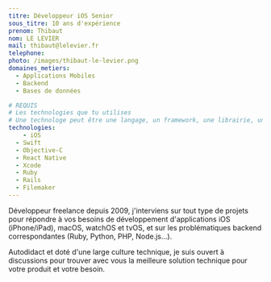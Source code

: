 ```yaml
---
titre: Développeur iOS Senior
sous_titre: 10 ans d'expérience
prenom: Thibaut
nom: LE LEVIER
mail: thibaut@lelevier.fr
telephone:
photo: /images/thibaut-le-levier.png
domaines_metiers:
  - Applications Mobiles
  - Backend
  - Bases de données

# REQUIS
# Les technologies que tu utilises
# Une technologe peut être une langage, un framework, une librairie, un CMS ...
technologies:
	- iOS
  - Swift
  - Objective-C
  - React Native
  - Xcode
  - Ruby
  - Rails
  - Filemaker
---
```


Développeur freelance depuis 2009, j'interviens sur tout type de projets pour répondre à vos besoins de développement d'applications iOS (iPhone/iPad), macOS, watchOS et tvOS, et sur les problématiques backend correspondantes (Ruby, Python, PHP, Node.js...).

Autodidact et doté d'une large culture technique, je suis ouvert à discussions pour trouver avec vous la meilleure solution technique pour votre produit et votre besoin.